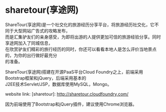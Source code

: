 sharetour(享途网)
=========

ShareTour(享途网)是一个社交化的旅游经历分享平台，将旅游经历社交化，它不同于大型网站广告式的攻略发布，  
而是汇集驴友们的亲身感受，为即将出游的人提供更加可信的旅游经验分享。同时享途网加入了同城信息，  
在欣赏驴友们精彩的旅行经历的同时，你还可以看看本地人是怎么评价当地景点的，为你的出行做好最充分  
的准备。

ShareTour(享途网)搭建在开源PaaS平台Cloud Foundry之上，前端采用Bootstrap框架和jQuery，后端采用基本的  
J2EE技术Servlet/JSP，数据库使用MySQL，Mongo。  

website link: [sharetour]: http://sharetour.cloudfoundry.com/    

因为前端使用了Bootstrap和jQuery插件，建议使用Chrome浏览器。  
